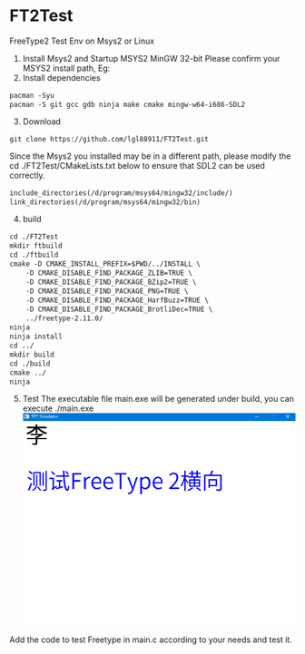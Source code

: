 # FT2Test
FreeType2 Test Env on Msys2 or Linux

1. Install Msys2 and Startup MSYS2 MinGW 32-bit
Please confirm your MSYS2 install path, Eg:
2. Install dependencies
```
pacman -Syu
pacman -S git gcc gdb ninja make cmake mingw-w64-i686-SDL2
```
3. Download
```
git clone https://github.com/lgl88911/FT2Test.git

```
Since the Msys2 you installed may be in a different path, please modify the cd ./FT2Test/CMakeLists.txt below to ensure that SDL2 can be used correctly.
```
include_directories(/d/program/msys64/mingw32/include/)
link_directories(/d/program/msys64/mingw32/bin)
```

4. build
```
cd ./FT2Test
mkdir ftbuild
cd ./ftbuild
cmake -D CMAKE_INSTALL_PREFIX=$PWD/../INSTALL \
    -D CMAKE_DISABLE_FIND_PACKAGE_ZLIB=TRUE \
    -D CMAKE_DISABLE_FIND_PACKAGE_BZip2=TRUE \
    -D CMAKE_DISABLE_FIND_PACKAGE_PNG=TRUE \
    -D CMAKE_DISABLE_FIND_PACKAGE_HarfBuzz=TRUE \
    -D CMAKE_DISABLE_FIND_PACKAGE_BrotliDec=TRUE \
    ../freetype-2.11.0/
ninja
ninja install
cd ../
mkdir build
cd ./build
cmake ../
ninja
```

5. Test
The executable file main.exe will be generated under build, you can execute ./main.exe
![](https://github.com/lgl88911/FT2Test/blob/master/main.png)

Add the code to test Freetype in main.c according to your needs and test it.